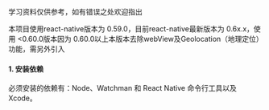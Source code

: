 
学习资料仅供参考，如有错误之处欢迎指出

本项目使用react-native版本为 0.59.0，目前react-native最新版本为 0.6x.x，使用 <0.60.0版本因为 0.60.0以上本版本去除webView及Geolocation（地理定位）功能，需另外引入


#### 1. 安装依赖

必须安装的依赖有：Node、Watchman 和 React Native 命令行工具以及 Xcode。
